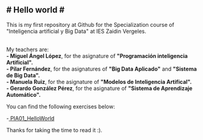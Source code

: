 <h2> # Hello world #  </h2> 
This is my first repository at Github for the Specialization course of "Inteligencia artificial y Big Data" at IES Zaidin Vergeles. </br></br>

My teachers are:</br>
<b>- Miguel Ángel López</b>, for the asignature of <b>"Programación inteligencia Artificial".</b></br>
<b>- Pilar Fernández</b>, for the asignatures of <b>"Big Data Aplicado"</b> and <b>"Sistema de Big Data".</b></br>
<b>- Manuela Ruiz</b>, for the asignature of <b>"Modelos de Inteligencia Artifical".</b></br>
<b>- Gerardo González Pérez</b>, for the asignature of <b>"Sistema de Aprendizaje Automático".</b></br>

You can find the following exercises below:

-<a href="https://github.com/AaronAgg/FP_BD_IA/tree/main/PIA01_HelloWorld"> PIA01_HelloWorld </a>

Thanks for taking the time to read it :).</br>
